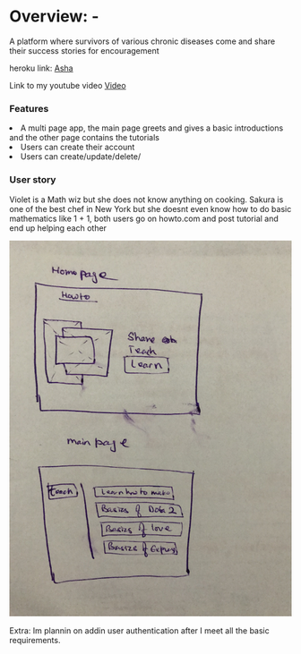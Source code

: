         

<h1>Overview: - </h1>
<p> A platform where survivors of various chronic diseases come and share their success stories for encouragement </p>
<p> heroku link: <a href="https://evening-oasis-49892.herokuapp.com/"> Asha </a>
<p> Link to my youtube video <a href="https://youtu.be/eDAFvNOo3VE"> Video</a>

<h3> Features </h3>
<li> A multi page app, the main page greets and gives a basic introductions and the other page contains the tutorials</li>

<li> Users can create their account</li>
<li> Users can  create/update/delete/ </li>

<h3> User story </h3>
<p> Violet is a Math wiz but she does not know anything on cooking. Sakura is one of the best chef in New York but she doesnt even know how to do basic mathematics like 1 + 1, both users go on howto.com and post tutorial and end up helping each other </p>





![wireframe](./public/images/wireframe.jpg)
 



Extra: 
Im plannin on addin user authentication after I meet all the basic requirements. 